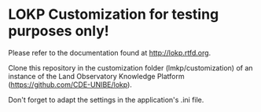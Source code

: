 LOKP Customization for testing purposes only!
===========

Please refer to the documentation found at http://lokp.rtfd.org.

Clone this repository in the customization folder (lmkp/customization) of an
instance of the Land Observatory Knowledge Platform
(https://github.com/CDE-UNIBE/lokp).

Don't forget to adapt the settings in the application's .ini file.